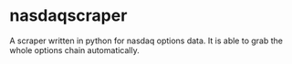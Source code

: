 # nasdaqscraper

A scraper written in python for nasdaq options data.
It is able to grab the whole options chain automatically.
